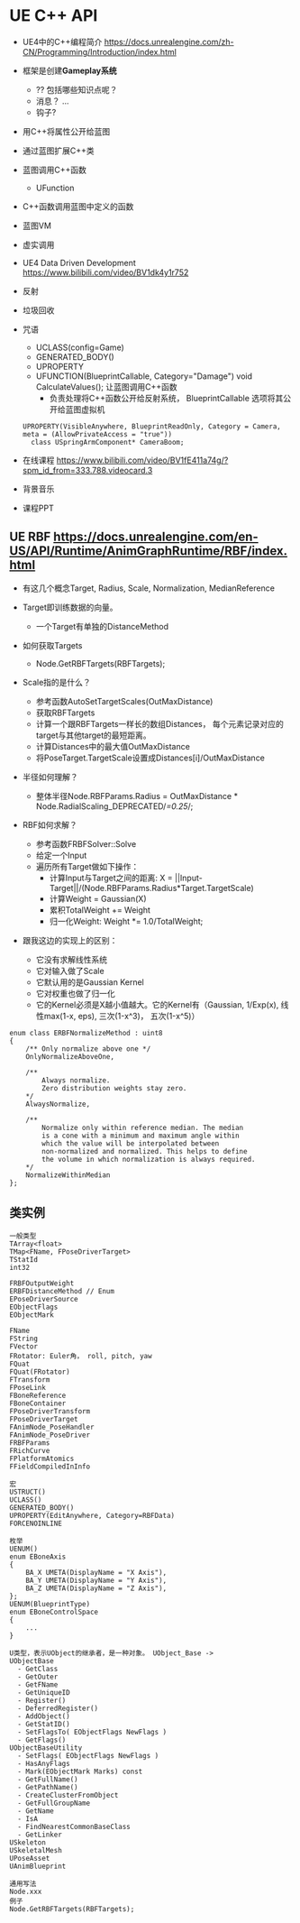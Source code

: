 # UE C++ API
- UE4中的C++编程简介 https://docs.unrealengine.com/zh-CN/Programming/Introduction/index.html

- 框架是创建**Gameplay系统**
  - ?? 包括哪些知识点呢？
  - 消息？ ...
  - 钩子?
  
- 用C++将属性公开给蓝图
- 通过蓝图扩展C++类
- 蓝图调用C++函数
  - UFunction
- C++函数调用蓝图中定义的函数
- 蓝图VM
- 虚实调用
- UE4 Data Driven Development https://www.bilibili.com/video/BV1dk4y1r752
- 反射
- 垃圾回收
- 咒语
  - UCLASS(config=Game)
  - GENERATED_BODY()
  - UPROPERTY
  - UFUNCTION(BlueprintCallable, Category="Damage") void CalculateValues(); 让蓝图调用C++函数
    - 负责处理将C++函数公开给反射系统， BlueprintCallable 选项将其公开给蓝图虚拟机
  ```
  UPROPERTY(VisibleAnywhere, BlueprintReadOnly, Category = Camera, meta = (AllowPrivateAccess = "true"))
	class USpringArmComponent* CameraBoom;
  ```
- 在线课程
https://www.bilibili.com/video/BV1fE411a74g/?spm_id_from=333.788.videocard.3

- 背景音乐

- 课程PPT

## UE RBF https://docs.unrealengine.com/en-US/API/Runtime/AnimGraphRuntime/RBF/index.html
  - 有这几个概念Target, Radius, Scale, Normalization, MedianReference
  
  - Target即训练数据的向量。 
    - 一个Target有单独的DistanceMethod
  - 如何获取Targets
    - Node.GetRBFTargets(RBFTargets);
  
  - Scale指的是什么？
    - 参考函数AutoSetTargetScales(OutMaxDistance)
    - 获取RBFTargets
    - 计算一个跟RBFTargets一样长的数组Distances， 每个元素记录对应的target与其他target的最短距离。
    - 计算Distances中的最大值OutMaxDistance
    - 将PoseTarget.TargetScale设置成Distances[i]/OutMaxDistance
    
  - 半径如何理解？
    - 整体半径Node.RBFParams.Radius = OutMaxDistance * Node.RadialScaling_DEPRECATED/*=0.25*/;
    
  - RBF如何求解？
    - 参考函数FRBFSolver::Solve
    - 给定一个Input
    - 遍历所有Target做如下操作：
      - 计算Input与Target之间的距离: X = ||Input-Target||/(Node.RBFParams.Radius*Target.TargetScale)
      - 计算Weight = Gaussian(X)
      - 累积TotalWeight += Weight
      - 归一化Weight: Weight *= 1.0/TotalWeight;
  
  - 跟我这边的实现上的区别：
    - 它没有求解线性系统
    - 它对输入做了Scale
    - 它默认用的是Gaussian Kernel
    - 它对权重也做了归一化
    - 它的Kernel必须是X越小值越大。它的Kernel有（Gaussian, 1/Exp(x), 线性max(1-x, eps), 三次(1-x^3)， 五次(1-x^5)）




```
enum class ERBFNormalizeMethod : uint8
{
	/** Only normalize above one */
	OnlyNormalizeAboveOne,

	/** 
		Always normalize. 
		Zero distribution weights stay zero.
	*/
	AlwaysNormalize,

	/** 
		Normalize only within reference median. The median
		is a cone with a minimum and maximum angle within
		which the value will be interpolated between 
		non-normalized and normalized. This helps to define
		the volume in which normalization is always required.
	*/
	NormalizeWithinMedian
};
```
## 类实例
```
一般类型
TArray<float>
TMap<FName, FPoseDriverTarget>
TStatId
int32

FRBFOutputWeight
ERBFDistanceMethod // Enum
EPoseDriverSource
EObjectFlags
EObjectMark

FName
FString
FVector
FRotator: Euler角， roll, pitch, yaw
FQuat
FQuat(FRotator)
FTransform
FPoseLink
FBoneReference
FBoneContainer
FPoseDriverTransform
FPoseDriverTarget
FAnimNode_PoseHandler
FAnimNode_PoseDriver
FRBFParams
FRichCurve
FPlatformAtomics
FFieldCompiledInInfo

宏
USTRUCT()
UCLASS()
GENERATED_BODY()
UPROPERTY(EditAnywhere, Category=RBFData)
FORCENOINLINE

枚举
UENUM()
enum EBoneAxis
{
	BA_X UMETA(DisplayName = "X Axis"),
	BA_Y UMETA(DisplayName = "Y Axis"),
	BA_Z UMETA(DisplayName = "Z Axis"),
};
UENUM(BlueprintType)
enum EBoneControlSpace
{
	...
}

U类型，表示UObject的继承者，是一种对象。 UObject_Base -> 
UObjectBase
  - GetClass
  - GetOuter
  - GetFName
  - GetUniqueID
  - Register()
  - DeferredRegister()
  - AddObject()
  - GetStatID()
  - SetFlagsTo( EObjectFlags NewFlags )
  - GetFlags()
UObjectBaseUtility
  - SetFlags( EObjectFlags NewFlags )
  - HasAnyFlags
  - Mark(EObjectMark Marks) const
  - GetFullName()
  - GetPathName()
  - CreateClusterFromObject
  - GetFullGroupName
  - GetName
  - IsA
  - FindNearestCommonBaseClass
  - GetLinker
USkeleton
USkeletalMesh
UPoseAsset
UAnimBlueprint

通用写法
Node.xxx
例子
Node.GetRBFTargets(RBFTargets);

```
